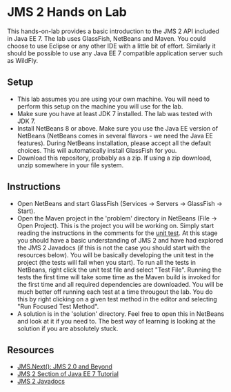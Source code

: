 JMS 2 Hands on Lab
==================
This hands-on-lab provides a basic introduction to the JMS 2 API included in Java EE 7. The lab uses GlassFish, NetBeans and 
Maven. You could choose to use Eclipse or any other IDE with a little bit of effort. Similarly it should be possible to use
any Java EE 7 compatible application server such as WildFly.

Setup
-----
* This lab assumes you are using your own machine. You will need to perform this setup on the machine you will use for the lab.
* Make sure you have at least JDK 7 installed. The lab was tested with JDK 7.
* Install NetBeans 8 or above. Make sure you use the Java EE version of NetBeans (NetBeans comes in several flavors - we need 
  the Java EE features). During NetBeans installation, please accept all the default choices. This will automatically install 
  GlassFish for you.
* Download this repository, probably as a zip. If using a zip download, unzip somewhere in your file system.
  
Instructions
------------
* Open NetBeans and start GlassFish (Services -> Servers -> GlassFish -> Start).
* Open the Maven project in the 'problem' directory in NetBeans (File -> Open Project). This is the project you will be 
  working on. Simply start reading the instructions in the comments for the 
  [unit test](problem/src/test/java/org/glassfish/jms2lab/Jms2Test.java). At this stage you should have a basic understanding 
  of JMS 2 and have had explored the JMS 2 Javadocs (if this is not the case you should start with the resources below). 
  You will be basically developing the unit test in the project (the tests will fail when you start). To run all the tests
  in NetBeans, right click the unit test file and select "Test File". Running the tests the first time will take some time as the
  Maven build is invoked for the first time and all required dependencies are downloaded. You will be much better off running 
  each test at a time througout the lab. You do this by right clicking on a given test method in the editor and selecting 
  "Run Focused Test Method".
* A solution is in the 'solution' directory. Feel free to open this in NetBeans and look at it if you need to. The best way of 
  learning is looking at the solution if you are absolutely stuck.
  
Resources
---------
* [JMS.Next(): JMS 2.0 and Beyond](http://www.slideshare.net/reza_rahman/whats-new-in-java-message-service-2)
* [JMS 2 Section of Java EE 7 Tutorial](http://docs.oracle.com/javaee/7/tutorial/doc/partmessaging.htm)
* [JMS 2 Javadocs](http://docs.oracle.com/javaee/7/api/index.html?javax/jms/package-summary.html)